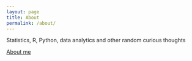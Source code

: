```yaml
---
layout: page
title: About
permalink: /about/
---
```

Statistics, R, Python, data analytics and other random curious thoughts

[About me](https://tofguerrier.github.io/)

